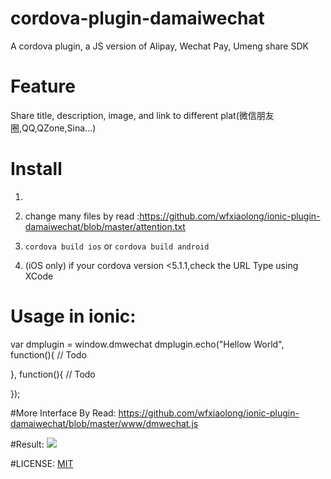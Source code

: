 # cordova-plugin-damaiwechat

A cordova plugin, a JS version of Alipay, Wechat Pay, Umeng share SDK

# Feature

Share title, description, image, and link to different plat(微信朋友圈,QQ,QZone,Sina...)

# Install

1. ```cordova plugin add git@github.com:wfxiaolong/ionic-plugin-damaiwechat.git

2. change many files by read :https://github.com/wfxiaolong/ionic-plugin-damaiwechat/blob/master/attention.txt

3. ```cordova build ios``` or ```cordova build android```

4. (iOS only) if your cordova version <5.1.1,check the URL Type using XCode

# Usage in ionic:

var dmplugin = window.dmwechat
dmplugin.echo("Hellow World", function(){
    // Todo

}, function(){
    // Todo

});

#More Interface By Read:
https://github.com/wfxiaolong/ionic-plugin-damaiwechat/blob/master/www/dmwechat.js

#Result:
<img src="https://github.com/wfxiaolong/ionic-plugin-damaiwechat/blob/master/social-demo.png">

#LICENSE:
<a href="https://opensource.org/licenses/MIT">MIT</a>